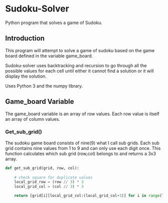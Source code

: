 # Sudoku-Solver

Python program that solves a game of Sudoku.

## Introduction

This program will attempt to solve a game of sudoku based on the game board defined in the variable game_board.

Sudoku-solver uses backtracking and recursion to go through all the possible values for each cell until either it cannot find a solution or it will display the solution.

Uses Python 3 and the numpy library.

## Game_board Variable

The game_board variable is an array of row values.  Each row value is itself an array of column values.


### Get_sub_grid()

The sudoku game board consists of nine(9) what I call sub grids.  Each sub grid contains nine values from 1 to 9 and can only use each digit once.  This function calculates which sub grid (row,col) belongs to and returns a 3x3 array.

```python
def get_sub_grid(grid, row, col):
    
    # check square for duplicate values
    local_grid_row = (row // 3) * 3
    local_grid_col = (col // 3) * 3

    return [grid[i][local_grid_col:(local_grid_col+3)] for i in range(local_grid_row, local_grid_row+3)]
```

